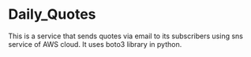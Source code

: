 # Daily_Quotes
This is a service that sends quotes via email to its subscribers using sns service of AWS cloud. It uses boto3 library in python. 